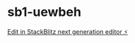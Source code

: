 # sb1-uewbeh

[Edit in StackBlitz next generation editor ⚡️](https://stackblitz.com/~/github.com/wilkens83/sb1-uewbeh)